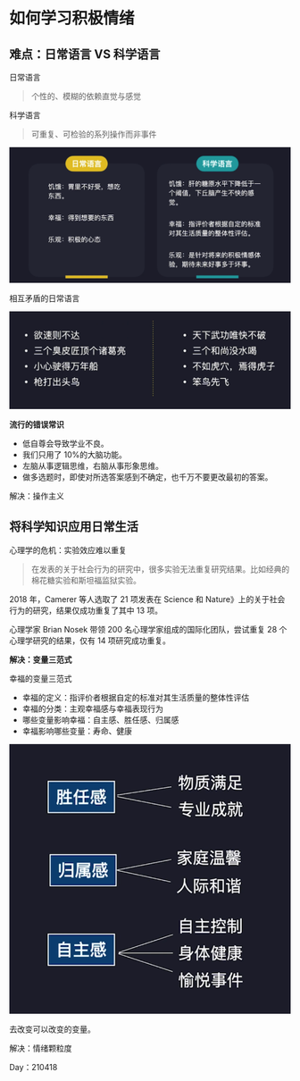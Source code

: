 # 如何学习积极情绪

## 难点：日常语言 VS 科学语言

日常语言

>个性的、模糊的依赖直觉与感觉

科学语言

>可重复、可检验的系列操作而非事件

![210418日常语言科学语言.png](./img/210418日常语言科学语言.png)

相互矛盾的日常语言

![210418相互矛盾的日常语言.png](./img/210418相互矛盾的日常语言.png)

**流行的错误常识**

- 低自尊会导致学业不良。
- 我们只用了 10%的大脑功能。
- 左脑从事逻辑思维，右脑从事形象思维。
- 做多选题时，即使对所选答案感到不确定，也千万不要更改最初的答案。

解决：操作主义

## 将科学知识应用日常生活

心理学的危机：实验效应难以重复

>在发表的关于社会行为的研究中，很多实验无法重复研究结果。比如经典的棉花糖实验和斯坦福监狱实验。

2018 年，Camerer 等人选取了 21 项发表在 Science 和  Nature》上的关于社会行为的研究，结果仅成功重复了其中 13 项。

心理学家 Brian Nosek 带领 200 名心理学家组成的国际化团队，尝试重复 28 个心理学研究的结果，仅有 14 项研究成功重复。

**解决：变量三范式**

幸福的变量三范式

- 幸福的定义：指评价者根据自定的标准对其生活质量的整体性评估
- 幸福的分类：主观幸福感与幸福表现行为
- 哪些变量影响幸福：自主感、胜任感、归属感
- 幸福影响哪些变量：寿命、健康

![幸福的变量三范式](img/210418幸福的变量三范式.png)

去改变可以改变的变量。

解决：情绪颗粒度

Day：210418